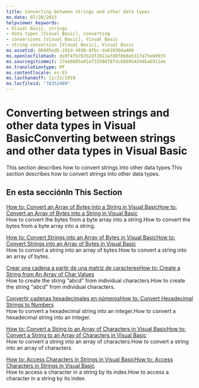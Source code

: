 ```yaml
---
title: Converting between strings and other data types
ms.date: 07/20/2015
helpviewer_keywords:
- Visual Basic, strings
- data types [Visual Basic], converting
- conversions [Visual Basic], Visual Basic
- string conversion [Visual Basic], Visual Basic
ms.assetid: 06085ed5-191d-4930-8fbc-da63930da400
ms.openlocfilehash: da9f4fb707b2df2812afd0f8b0a5317a75e69935
ms.sourcegitcommit: 17ee6605e01ef32506f8fdc686954244ba6911de
ms.translationtype: MT
ms.contentlocale: es-ES
ms.lasthandoff: 11/22/2019
ms.locfileid: "74352489"
---
```

# <a name="converting-between-strings-and-other-data-types-in-visual-basic"></a><span data-ttu-id="0baef-102">Converting between strings and other data types in Visual Basic</span><span class="sxs-lookup"><span data-stu-id="0baef-102">Converting between strings and other data types in Visual Basic</span></span>

<span data-ttu-id="0baef-103">This section describes how to convert strings into other data types.</span><span class="sxs-lookup"><span data-stu-id="0baef-103">This section describes how to convert strings into other data types.</span></span>

## <a name="in-this-section"></a><span data-ttu-id="0baef-104">En esta sección</span><span class="sxs-lookup"><span data-stu-id="0baef-104">In This Section</span></span>

[<span data-ttu-id="0baef-105">How to: Convert an Array of Bytes into a String in Visual Basic</span><span class="sxs-lookup"><span data-stu-id="0baef-105">How to: Convert an Array of Bytes into a String in Visual Basic</span></span>](how-to-convert-an-array-of-bytes-into-a-string.md)  
<span data-ttu-id="0baef-106">How to convert the bytes from a byte array into a string.</span><span class="sxs-lookup"><span data-stu-id="0baef-106">How to convert the bytes from a byte array into a string.</span></span>

[<span data-ttu-id="0baef-107">How to: Convert Strings into an Array of Bytes in Visual Basic</span><span class="sxs-lookup"><span data-stu-id="0baef-107">How to: Convert Strings into an Array of Bytes in Visual Basic</span></span>](how-to-convert-strings-into-an-array-of-bytes.md)  
<span data-ttu-id="0baef-108">How to convert a string into an array of bytes.</span><span class="sxs-lookup"><span data-stu-id="0baef-108">How to convert a string into an array of bytes.</span></span>

[<span data-ttu-id="0baef-109">Crear una cadena a partir de una matriz de caracteres</span><span class="sxs-lookup"><span data-stu-id="0baef-109">How to: Create a String from An Array of Char Values</span></span>](how-to-create-a-string-from-an-array-of-char-values.md)  
<span data-ttu-id="0baef-110">How to create the string "abcd" from individual characters.</span><span class="sxs-lookup"><span data-stu-id="0baef-110">How to create the string "abcd" from individual characters.</span></span>

[<span data-ttu-id="0baef-111">Convertir cadenas hexadecimales en números</span><span class="sxs-lookup"><span data-stu-id="0baef-111">How to: Convert Hexadecimal Strings to Numbers</span></span>](how-to-convert-hexadecimal-strings-to-numbers.md)  
<span data-ttu-id="0baef-112">How to convert a hexadecimal string into an integer.</span><span class="sxs-lookup"><span data-stu-id="0baef-112">How to convert a hexadecimal string into an integer.</span></span>

[<span data-ttu-id="0baef-113">How to: Convert a String to an Array of Characters in Visual Basic</span><span class="sxs-lookup"><span data-stu-id="0baef-113">How to: Convert a String to an Array of Characters in Visual Basic</span></span>](how-to-convert-a-string-to-an-array-of-characters.md)  
<span data-ttu-id="0baef-114">How to convert a string into an array of characters.</span><span class="sxs-lookup"><span data-stu-id="0baef-114">How to convert a string into an array of characters.</span></span>

[<span data-ttu-id="0baef-115">How to: Access Characters in Strings in Visual Basic</span><span class="sxs-lookup"><span data-stu-id="0baef-115">How to: Access Characters in Strings in Visual Basic</span></span>](how-to-access-characters-in-strings.md)  
<span data-ttu-id="0baef-116">How to access a character in a string by its index.</span><span class="sxs-lookup"><span data-stu-id="0baef-116">How to access a character in a string by its index.</span></span>
